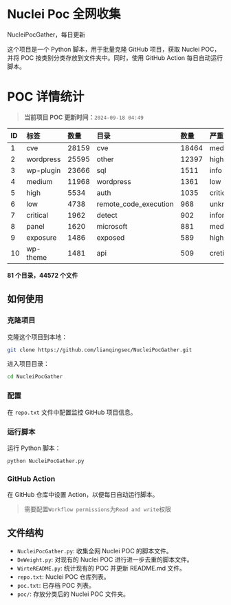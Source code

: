# Nuclei Poc 全网收集
NucleiPocGather，每日更新

这个项目是一个 Python 脚本，用于批量克隆 GitHub 项目，获取 Nuclei POC，并将 POC 按类别分类存放到文件夹中。同时，使用 GitHub Action 每日自动运行脚本。
# POC 详情统计

> **当前项目 POC 更新时间：**`2024-09-18 04:49`

| ID | 标签      | 数量 | 目录       | 数量 | 严重性   | 数量 |
|:---| :-------- | :--- | :--------- | :--- | :------- | :--- |
| 1 | cve | 28159 | cve | 18464 | medium | 15214 |
| 2 | wordpress | 25595 | other | 12397 | high | 9751 |
| 3 | wp-plugin | 23666 | sql | 1511 | info | 5894 |
| 4 | medium | 11968 | wordpress | 1361 | low | 5716 |
| 5 | high | 5534 | auth | 1035 | critical | 4450 |
| 6 | low | 4738 | remote_code_execution | 968 | unknown | 51 |
| 7 | critical | 1962 | detect | 902 | informative | 17 |
| 8 | panel | 1620 | microsoft | 881 | meduim | 16 |
| 9 | exposure | 1486 | exposed | 589 | hight | 15 |
| 10 | wp-theme | 1481 | api | 509 | cretical | 2 |

**81 个目录，44572 个文件**
## 如何使用

### 克隆项目

克隆这个项目到本地：

```bash
git clone https://github.com/lianqingsec/NucleiPocGather.git
```

进入项目目录：

```bash
cd NucleiPocGather
```

### 配置

在 `repo.txt` 文件中配置监控 GitHub 项目信息。

### 运行脚本

运行 Python 脚本：

```bash
python NucleiPocGather.py
```

### GitHub Action

在 GitHub 仓库中设置 Action，以便每日自动运行脚本。

> 需要配置`Workflow permissions`为`Read and write`权限

## 文件结构

- `NucleiPocGather.py`: 收集全网 Nuclei POC 的脚本文件。
- `DeWeight.py`: 对现有的 Nuclei POC 进行进一步去重的脚本文件。
- `WirteREADME.py`: 统计现有的 POC 并更新 README.md 文件。
- `repo.txt`: Nuclei POC 仓库列表。
- `poc.txt`: 已存档 POC 列表。
- `poc/`: 存放分类后的 Nuclei POC 文件夹。

